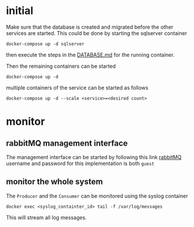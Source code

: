 # initial

Make sure that the database is created and migrated before the other services are started.
This could be done by starting the sqlserver container

```
docker-compose up -d sqlserver
```

then execute the steps in the [DATABASE.md](DATABASE.md) for the running container.

Then the remaining containers can be started

```
docker-compose up -d
```

multiple containers of the service can be started as follows

```
docker-compose up -d --scale <service>=<desired count>
```


# monitor
## rabbitMQ management interface
The management interface can be started by following this link [rabbitMQ](localhost:15672) username and password for this implementation is both `guest`

## monitor the whole system
The `Producer` and the `Consumer` can be monitored using the syslog container

```
docker exec <syslog_containter_id> tail -f /var/log/messages
```

This will stream all log messages.
